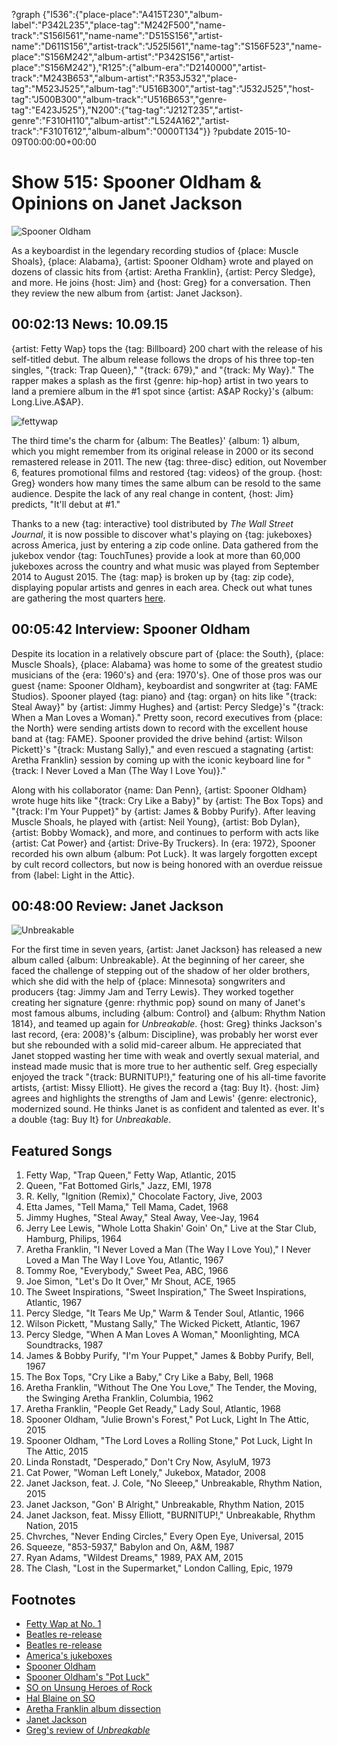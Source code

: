 ?graph {"I536":{"place-place":"A415T230","album-label":"P342L235","place-tag":"M242F500","name-track":"S156I561","name-name":"D515S156","artist-name":"D611S156","artist-track":"J525I561","name-tag":"S156F523","name-place":"S156M242","album-artist":"P342S156","artist-place":"S156M242"},"R125":{"album-era":"D2140000","artist-track":"M243B653","album-artist":"R353J532","place-tag":"M523J525","album-tag":"U516B300","artist-tag":"J532J525","host-tag":"J500B300","album-track":"U516B653","genre-tag":"E423J525"},"N200":{"tag-tag":"J212T235","artist-genre":"F310H110","album-artist":"L524A162","artist-track":"F310T612","album-album":"0000T134"}}
?pubdate 2015-10-09T00:00:00+00:00

# Show 515: Spooner Oldham & Opinions on Janet Jackson

![Spooner Oldham](http://sound-images.s3.amazonaws.com/images/2015/spooneroldham_web.jpg)

As a keyboardist in the legendary recording studios of {place: Muscle Shoals}, {place: Alabama}, {artist: Spooner Oldham} wrote and played on dozens of classic hits from {artist: Aretha Franklin}, {artist: Percy Sledge}, and more. He joins {host: Jim} and {host: Greg} for a conversation. Then they review the new album from {artist: Janet Jackson}.


## 00:02:13 News: 10.09.15

{artist: Fetty Wap} tops the {tag: Billboard} 200 chart with the release of his self-titled debut. The album release follows the drops of his three top-ten singles, "{track: Trap Queen},"  "{track: 679}," and "{track: My Way}."  The rapper makes a splash as the first {genre: hip-hop} artist in two years to land a premiere album in the #1 spot since {artist: A$AP Rocky}'s {album: Long.Live.A$AP}. 

![fettywap](http://sound-images.s3.amazonaws.com/images/2015/fetty-wap.jpg)

The third time's the charm for {album: The Beatles}' {album: 1} album, which you might remember from its original release in 2000 or its second remastered release in 2011. The new {tag: three-disc} edition, out November 6, features promotional films and restored {tag: videos} of the group. {host: Greg} wonders how many times the same album can be resold to the same audience. Despite the lack of any real change in content, {host: Jim} predicts, "It'll debut at #1." 

Thanks to a new {tag: interactive} tool distributed by *The Wall Street Journal*, it is now possible to discover what's playing on {tag: jukeboxes} across America, just by entering a zip code online. Data gathered from the jukebox vendor {tag: TouchTunes} provide a look at more than 60,000 jukeboxes across the country and what music was played from September 2014 to August 2015. The {tag: map} is broken up by {tag: zip code}, displaying popular artists and genres in each area. Check out what tunes are gathering the most quarters [here](http://graphics.wsj.com/americas-jukebox-heroes/). 

## 00:05:42 Interview: Spooner Oldham

Despite its location in a relatively obscure part of {place: the South}, {place: Muscle Shoals}, {place: Alabama} was home to some of the greatest studio musicians of the {era: 1960's} and {era: 1970's}. One of those pros was our guest {name: Spooner Oldham}, keyboardist and songwriter at {tag: FAME Studios}. Spooner played {tag: piano} and {tag: organ} on hits like "{track: Steal Away}" by {artist: Jimmy Hughes} and {artist: Percy Sledge}'s "{track: When a Man Loves a Woman}." Pretty soon, record executives from {place: the North} were sending artists down to record with the excellent house band at {tag: FAME}. Spooner provided the drive behind {artist: Wilson Pickett}'s "{track: Mustang Sally}," and even rescued a stagnating {artist: Aretha Franklin}  session by coming up with the iconic keyboard line for "{track: I Never Loved a Man (The Way I Love You)}."

Along with his collaborator {name: Dan Penn}, {artist: Spooner Oldham} wrote huge hits like "{track: Cry Like a Baby}" by {artist: The Box Tops} and "{track: I'm Your Puppet}" by {artist: James & Bobby Purify}. After leaving Muscle Shoals, he played with {artist: Neil Young}, {artist: Bob Dylan}, {artist: Bobby Womack}, and more, and continues to perform with acts like {artist: Cat Power} and {artist: Drive-By Truckers}. In {era: 1972}, Spooner recorded his own album {album: Pot Luck}. It was largely forgotten except by cult record collectors, but now is being honored with an overdue reissue from {label: Light in the Attic}.


## 00:48:00 Review: Janet Jackson
![Unbreakable](http://is5.mzstatic.com/image/thumb/Music49/v4/6b/55/0b/6b550b3c-1434-7727-6f99-42be970aa03b/4050538158328_Cover.jpg/600x600bb-85.jpg "1272779/1034128199")

For the first time in seven years, {artist: Janet Jackson} has released a new album called {album: Unbreakable}. At the beginning of her career, she faced the challenge of stepping out of the shadow of her older brothers, which she did with the help of {place: Minnesota} songwriters and producers {tag: Jimmy Jam and Terry Lewis}. They worked together creating her signature {genre: rhythmic pop} sound on many of Janet's most famous albums, including {album: Control} and {album: Rhythm Nation 1814}, and teamed up again for *Unbreakable*. {host: Greg} thinks Jackson's last record, {era: 2008}'s {album: Discipline}, was probably her worst ever but she rebounded with a solid mid-career album. He appreciated that Janet stopped wasting her time with weak and overtly sexual material, and instead made music that is more true to her authentic self. Greg especially enjoyed the track "{track: BURNITUP!}," featuring one of his all-time favorite artists, {artist: Missy Elliott}. He gives the record a {tag: Buy It}. {host: Jim} agrees and highlights the strengths of Jam and Lewis' {genre: electronic}, modernized sound. He thinks Janet is as confident and talented as ever. It's a double {tag: Buy It} for *Unbreakable*. 



## Featured Songs

1. Fetty Wap, "Trap Queen," Fetty Wap, Atlantic, 2015
1. Queen, "Fat Bottomed Girls," Jazz, EMI, 1978
1. R. Kelly, "Ignition (Remix)," Chocolate Factory, Jive, 2003
1. Etta James, "Tell Mama," Tell Mama, Cadet, 1968
1. Jimmy Hughes, "Steal Away," Steal Away, Vee-Jay, 1964
1. Jerry Lee Lewis, "Whole Lotta Shakin' Goin' On," Live at the Star Club, Hamburg, Philips, 1964
1. Aretha Franklin, "I Never Loved a Man (The Way I Love You)," I Never Loved a Man The Way I Love You, Atlantic, 1967
1. Tommy Roe, "Everybody," Sweet Pea, ABC, 1966
1. Joe Simon, "Let's Do It Over," Mr Shout, ACE, 1965
1. The Sweet Inspirations, "Sweet Inspiration," The Sweet Inspirations, Atlantic, 1967
1. Percy Sledge, "It Tears Me Up," Warm & Tender Soul, Atlantic, 1966
1. Wilson Pickett, "Mustang Sally," The Wicked Pickett, Atlantic, 1967
1. Percy Sledge, "When A Man Loves A Woman," Moonlighting, MCA Soundtracks, 1987
1. James & Bobby Purify, "I'm Your Puppet," James & Bobby Purify, Bell, 1967
1. The Box Tops, "Cry Like a Baby," Cry Like a Baby, Bell, 1968
1. Aretha Franklin, "Without The One You Love," The Tender, the Moving, the Swinging Aretha Franklin, Columbia, 1962
1. Aretha Franklin, "People Get Ready," Lady Soul, Atlantic, 1968
1. Spooner Oldham, "Julie Brown's Forest," Pot Luck, Light In The Attic, 2015
1. Spooner Oldham, "The Lord Loves a Rolling Stone," Pot Luck, Light In The Attic, 2015
1. Linda Ronstadt, "Desperado," Don't Cry Now, AsyluM, 1973
1. Cat Power, "Woman Left Lonely," Jukebox, Matador, 2008
1. Janet Jackson, feat. J. Cole, "No Sleeep," Unbreakable, Rhythm Nation, 2015
1. Janet Jackson, "Gon' B Alright," Unbreakable, Rhythm Nation, 2015
1. Janet Jackson, feat. Missy Elliott, "BURNITUP!," Unbreakable, Rhythm Nation, 2015
1. Chvrches, "Never Ending Circles," Every Open Eye, Universal, 2015
1. Squeeze, "853-5937," Babylon and On, A&M, 1987
1. Ryan Adams, "Wildest Dreams," 1989, PAX AM, 2015
1. The Clash, "Lost in the Supermarket," London Calling, Epic, 1979


## Footnotes
- [Fetty Wap at No. 1](http://www.billboard.com/articles/columns/chart-beat/6715445/fetty-wap-debuts-at-no-1-on-billboard-200-albums-chart)
- [Beatles re-release](http://www.thebeatles.com/sites/one/index.html)
- [Beatles re-release](http://www.forbes.com/sites/markbeech/2015/10/04/beatles-new-album-1-comes-together-offers-lessons-for-comeback-kings-presley-jackson/)
- [America's jukeboxes](http://graphics.wsj.com/americas-jukebox-heroes/)
- [Spooner Oldham](http://www.spooneroldhammusic.com/)
- [Spooner Oldham's "Pot Luck"](http://lightintheattic.net/releases/1760-pot-luck)
- [SO on Unsung Heroes of Rock](/show/112)
- [Hal Blaine on SO](/show/488/)
- [Aretha Franklin album dissection](/show/332)
- [Janet Jackson](http://www.janetjackson.com/home#.VhVl2xNVhHw)
- [Greg's review of *Unbreakable*](http://www.chicagotribune.com/entertainment/music/kot/sc-music-janet-jackson-unbreakable-review-ent-1002-20151002-column.html)
